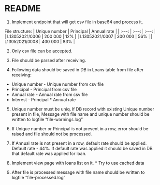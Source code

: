# README

1. Implement endpoint that will get csv file in base64 and process it.

File structure:
| Unique number | Principal | Annual rate |
| :---: | :---: | :---: |
| L13052021/0006 | 200 000 | 12% |
| L13052021/0007 | 300 000 | 56% |
| L13052021/0008 | 400 000 | 83% |

2. Only csv file can be accepted.

3. File should be parsed after receiving.

4. Following data should be saved in DB in Loans table from file after receiving:

- Unique number - Unique number from csv file
- Principal - Principal from csv file
- Annual rate - Annual rate from csv file
- Interest - Principal * Annual rate

5. Unique number must be uniq. If DB record with existing Unique number present in file, Message with file name and unique number should be written to logfile “file-warnings.log”

6. If Unique number or Principal is not present in a row, error should be raised and file should not be processed.

7.  If Annual rate is not present in a row, default rate should be applied. Default rate - 44%. If default rate was applied it should be saved in DB that default rate was applied for loan.

8. Implement view page with loans list on it. * Try to use cached data

9. After file is processed message with file name should be written to logfile “file-processed.log”

